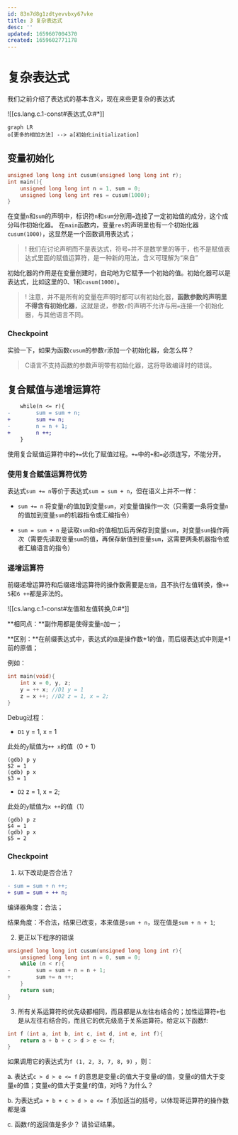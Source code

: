 ```yaml
---
id: 83n7d8g1zdtyevvbxy67vke
title: 3 复杂表达式
desc: ''
updated: 1659607004370
created: 1659602771178
---
```


# 复杂表达式

我们之前介绍了表达式的基本含义，现在来些更复杂的表达式

![[cs.lang.c.1-const#表达式,0:#*]]

```mermaid
graph LR
o[更多的相加方法] --> a[初始化initialization]
```

## 变量初始化

```C
unsigned long long int cusum(unsigned long long int r);
int main(){
    unsigned long long int n = 1, sum = 0;
    unsigned long long int res = cusum(1000);
}
```

在变量`n`和`sum`的声明中，标识符`n`和`sum`分别用`=`连接了一定初始值的成分，这个成分叫作初始化器。
在`main`函数内，变量`res`的声明里也有一个初始化器`cusum(1000)`，这显然是一个函数调用表达式；

>! 我们在讨论声明而不是表达式，符号`=`并不是数学里的等于，也不是赋值表达式里面的赋值运算符，是一种新的用法，含义可理解为“来自”

初始化器的作用是在变量创建时，自动地为它赋予一个初始的值。初始化器可以是表达式，比如这里的0、1和`cusum(1000)`。

>! 注意，并不是所有的变量在声明时都可以有初始化器，**函数参数的声明里不得含有初始化器**，这就是说，参数`r`的声明不允许与用`=`连接一个初始化器，与其他语言不同。

### Checkpoint

实验一下，如果为函数`cusum`的参数`r`添加一个初始化器，会怎么样？

> C语言不支持函数的参数声明带有初始化器，这将导致编译时的错误。

## 复合赋值与递增运算符

```diff c
    while(n <= r){
-        sum = sum + n;
+        sum += n;
-        n = n + 1;
+        n ++;
    }
```

使用复合赋值运算符中的`+=`优化了赋值过程。`+=`中的`+`和`=`必须连写，不能分开。

### 使用复合赋值运算符优势

表达式`sum += n`等价于表达式`sum = sum + n`，但在语义上并不一样：

- `sum += n` 将变量`n`的值加到变量`sum`，对变量值操作一次（只需要一条将变量`n`的值加到变量`sum`的机器指令或汇编指令）

- `sum = sum + n` 是读取`sum`和`n`的值相加后再保存到变量`sum`，对变量`sum`操作两次（需要先读取变量`sum`的值，再保存新值到变量`sum`，这需要两条机器指令或者汇编语言的指令）

### 递增运算符

前缀递增运算符和后缀递增运算符的操作数需要是`左值`，且不执行左值转换，像`++ 5`和`6 ++`都是非法的。

![[cs.lang.c.1-const#左值和左值转换,0:#*]]

**相同点：**副作用都是使得变量`n`加一；

**区别：**在前缀表达式中，表达式的`值`是操作数+1的值，而后缀表达式中则是+1前的原值；

例如：

```C
int main(void){
    int x = 0, y, z;
    y = ++ x; //D1 y = 1
    z = x ++; //D2 z = 1, x = 2;
}
```
Debug过程：

- `D1` y = 1, x = 1

此处的`y`赋值为`++ x`的值（0 + 1）

```log
(gdb) p y
$2 = 1
(gdb) p x
$3 = 1
```

- `D2` z = 1, x = 2;

此处的`y`赋值为`x ++`的值（1）

```log
(gdb) p z
$4 = 1
(gdb) p x
$5 = 2
```

### Checkpoint

1. 以下改动是否合法？

```diff
- sum = sum + n ++;
+ sum = sum + ++ n;
```

编译器角度：合法；

结果角度：不合法，结果已改变，本来值是`sum + n`，现在值是`sum + n + 1`;

2. 更正以下程序的错误

```C
unsigned long long int cusum(unsigned long long int r){
    unsigned long long int n = 0, sum = 0;
    while (n < r){
-        sum = sum + n = n + 1;
+        sum += n ++;
    }
    return sum;
}
```

3. 所有关系运算符的优先级都相同，而且都是从左往右结合的；加性运算符`+`也是从左往右结合的，而且它的优先级高于关系运算符。给定以下函数f:

```c
int f (int a, int b, int c, int d, int e, int f){
    return a + b + c > d > e <= f;
}
```

如果调用它的表达式为`f (1, 2, 3, 7, 8, 9)` ，则：

a. 表达式`c > d > e <= f` 的意思是变量`c`的值大于变量`d`的值，变量`d`的值大于变量`e`的值；变量`e`的值大于变量`f`的值，对吗？为什么？

b. 为表达式`a + b + c > d > e <= f` 添加适当的括号，以体现哥运算符的操作数都是谁

c. 函数`f`的返回值是多少？ 请验证结果。
